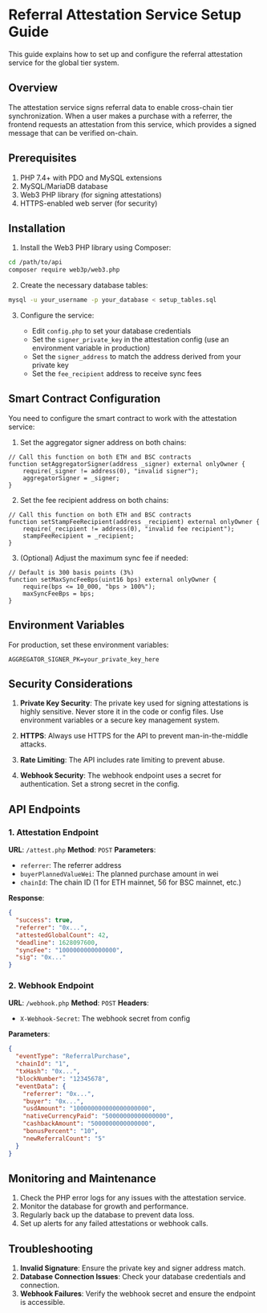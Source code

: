 # Referral Attestation Service Setup Guide

This guide explains how to set up and configure the referral attestation service for the global tier system.

## Overview

The attestation service signs referral data to enable cross-chain tier synchronization. When a user makes a purchase with a referrer, the frontend requests an attestation from this service, which provides a signed message that can be verified on-chain.

## Prerequisites

1. PHP 7.4+ with PDO and MySQL extensions
2. MySQL/MariaDB database
3. Web3 PHP library (for signing attestations)
4. HTTPS-enabled web server (for security)

## Installation

1. Install the Web3 PHP library using Composer:

```bash
cd /path/to/api
composer require web3p/web3.php
```

2. Create the necessary database tables:

```bash
mysql -u your_username -p your_database < setup_tables.sql
```

3. Configure the service:

   - Edit `config.php` to set your database credentials
   - Set the `signer_private_key` in the attestation config (use an environment variable in production)
   - Set the `signer_address` to match the address derived from your private key
   - Set the `fee_recipient` address to receive sync fees

## Smart Contract Configuration

You need to configure the smart contract to work with the attestation service:

1. Set the aggregator signer address on both chains:

```solidity
// Call this function on both ETH and BSC contracts
function setAggregatorSigner(address _signer) external onlyOwner {
    require(_signer != address(0), "invalid signer");
    aggregatorSigner = _signer;
}
```

2. Set the fee recipient address on both chains:

```solidity
// Call this function on both ETH and BSC contracts
function setStampFeeRecipient(address _recipient) external onlyOwner {
    require(_recipient != address(0), "invalid fee recipient");
    stampFeeRecipient = _recipient;
}
```

3. (Optional) Adjust the maximum sync fee if needed:

```solidity
// Default is 300 basis points (3%)
function setMaxSyncFeeBps(uint16 bps) external onlyOwner {
    require(bps <= 10_000, "bps > 100%");
    maxSyncFeeBps = bps;
}
```

## Environment Variables

For production, set these environment variables:

```
AGGREGATOR_SIGNER_PK=your_private_key_here
```

## Security Considerations

1. **Private Key Security**: The private key used for signing attestations is highly sensitive. Never store it in the code or config files. Use environment variables or a secure key management system.

2. **HTTPS**: Always use HTTPS for the API to prevent man-in-the-middle attacks.

3. **Rate Limiting**: The API includes rate limiting to prevent abuse.

4. **Webhook Security**: The webhook endpoint uses a secret for authentication. Set a strong secret in the config.

## API Endpoints

### 1. Attestation Endpoint

**URL**: `/attest.php`
**Method**: `POST`
**Parameters**:
- `referrer`: The referrer address
- `buyerPlannedValueWei`: The planned purchase amount in wei
- `chainId`: The chain ID (1 for ETH mainnet, 56 for BSC mainnet, etc.)

**Response**:
```json
{
  "success": true,
  "referrer": "0x...",
  "attestedGlobalCount": 42,
  "deadline": 1628097600,
  "syncFee": "1000000000000000",
  "sig": "0x..."
}
```

### 2. Webhook Endpoint

**URL**: `/webhook.php`
**Method**: `POST`
**Headers**:
- `X-Webhook-Secret`: The webhook secret from config

**Parameters**:
```json
{
  "eventType": "ReferralPurchase",
  "chainId": "1",
  "txHash": "0x...",
  "blockNumber": "12345678",
  "eventData": {
    "referrer": "0x...",
    "buyer": "0x...",
    "usdAmount": "100000000000000000000",
    "nativeCurrencyPaid": "50000000000000000",
    "cashbackAmount": "5000000000000000",
    "bonusPercent": "10",
    "newReferralCount": "5"
  }
}
```

## Monitoring and Maintenance

1. Check the PHP error logs for any issues with the attestation service.
2. Monitor the database for growth and performance.
3. Regularly back up the database to prevent data loss.
4. Set up alerts for any failed attestations or webhook calls.

## Troubleshooting

1. **Invalid Signature**: Ensure the private key and signer address match.
2. **Database Connection Issues**: Check your database credentials and connection.
3. **Webhook Failures**: Verify the webhook secret and ensure the endpoint is accessible.
